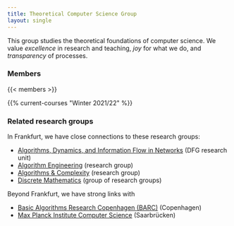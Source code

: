 ```yaml
---
title: Theoretical Computer Science Group
layout: single
---
```


This group studies the theoretical foundations of computer science.
We value _excellence_ in research and teaching, _joy_ for what we do, and _transparency_ of processes.
<!--
We are part of the [Computer Science Department](https://www.goethe-university-frankfurt.de/106076806/) at [Goethe-Universität Frankfurt](https://www.uni-frankfurt.de).
-->

### Members

{{< members >}}

<!-- **You? We're hiring 2 people (PhD/Postdoc), see our [call for applications](positions/).** -->

{{% current-courses "Winter 2021/22" %}}

### Related research groups

In Frankfurt, we have close connections to these research groups:

- [Algorithms, Dynamics, and Information Flow in Networks](https://adyn.cs.uni-frankfurt.de/) (DFG research unit)
- [Algorithm Engineering](https://ae.cs.uni-frankfurt.de/) (research group)
- [Algorithms & Complexity](https://algo.cs.uni-frankfurt.de/) (research group)
- [Discrete Mathematics](https://www.uni-frankfurt.de/46104797/Diskrete_Mathematik) (group of research groups)

Beyond Frankfurt, we have strong links with

- [Basic Algorithms Research Copenhagen (BARC)](https://barc.ku.dk/) (Copenhagen)
- [Max Planck Institute Computer Science](https://www.mpi-inf.mpg.de/departments/algorithms-complexity) (Saarbrücken)
